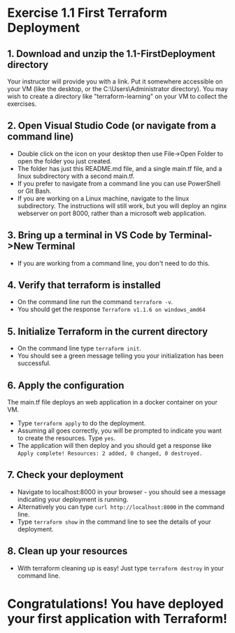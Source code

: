 # Exercise 1.1 First Terraform Deployment

## 1. Download and unzip the 1.1-FirstDeployment directory 
Your instructor will provide you with a link. Put it somewhere accessible on your VM (like the desktop, or the C:\Users\Administrator directory). You may wish to create a directory like "terraform-learning" on your VM to collect the exercises. 
## 2. Open Visual Studio Code (or navigate from a command line)
* Double click on the icon on your desktop then use File->Open Folder to open the folder you just created.
* The folder has just this README.md file, and a single main.tf file, and a linux subdirectory with a second main.tf.
* If you prefer to navigate from a command line you can use PowerShell or Git Bash.
* If you are working on a Linux machine, navigate to the linux subdirectory. The instructions will still work, but you will deploy an nginx webserver on port 8000, rather than a microsoft web application.
## 3. Bring up a terminal in VS Code by Terminal->New Terminal
* If you are working from a command line, you don't need to do this.
## 4. Verify that terraform is installed
* On the command line run the command ``terraform -v``. 
* You should get the response ``Terraform v1.1.6 on windows_amd64``
## 5. Initialize Terraform in the current directory
* On the command line type `terraform init`. 
* You should see a green message telling you your initialization has been successful.
## 6. Apply the configuration
The main.tf file deploys an web application in a docker container on your VM. 
* Type `terraform apply` to do the deployment.
* Assuming all goes correctly, you will be prompted to indicate you want to create the resources. Type `yes`. 
* The application will then deploy and you should get a response like `Apply complete! Resources: 2 added, 0 changed, 0 destroyed.`
## 7. Check your deployment 
* Navigate to localhost:8000 in your browser - you should see a message indicating your deployment is running.
* Alternatively you can type `curl http://localhost:8000` in the command line.
* Type `terraform show` in the command line to see the details of your deployment.
## 8. Clean up your resources
* With terraform cleaning up is easy! Just type `terraform destroy` in your command line.

# Congratulations! You have deployed your first application with Terraform!
